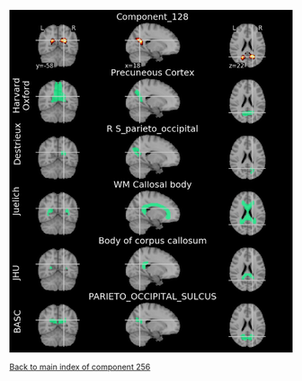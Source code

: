 ![128](preliminary/128.jpg "Component 128")

[Back to main index of component 256](https://parietal-inria.github.io/MODL_atlas/256 "Components 256")
